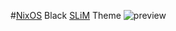 #[NixOS](http://nixos.org) Black [SLiM](http://slim.berlios.de/) Theme
![preview](https://github.com/edwtjo/nixos-black-theme/raw/master/preview.png)

